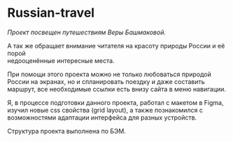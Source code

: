 # **Russian-travel**

_Проект посвещен путешествиям Веры Башмаковой._ 
 
А так же обращает внимание читателя на красоту природы России и её порой   
недооценённые интересные места.

При помощи этого проекта можно не только любоваться природой России на экранах, 
но и спланировать поездку и даже составить маршрут, все необходимые ссылки есть внизу сайта 
в меню навигации.

Я, в процессе подготовки данного проекта, работал с макетом в Figma, 
изучил новые css свойства (grid layout), а также 
познакомился с возможностями адаптации интерфейса для разных устройств.

Структура проекта выполнена по БЭМ.


